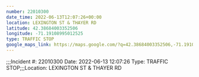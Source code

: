 ```yaml
---
number: 22010300
date_time: 2022-06-13T12:07:26+00:00
location: LEXINGTON ST & THAYER RD
latitude: 42.38684003352506
longitude: -71.19108995012525
type: TRAFFIC STOP
google_maps_link: https://maps.google.com/?q=42.38684003352506,-71.19108995012525
---
```


;;;Incident #: 22010300  Date: 2022-06-13 12:07:26   Type: TRAFFIC STOP;;;Location: LEXINGTON ST & THAYER RD
